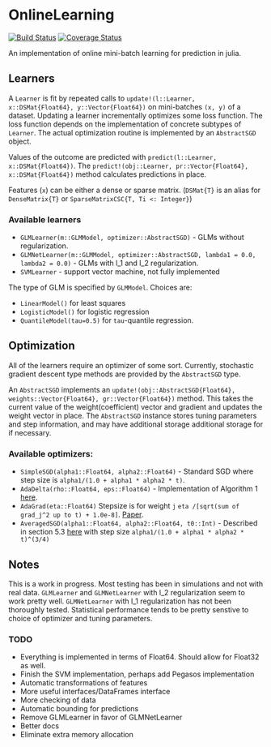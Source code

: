 # OnlineLearning

[![Build Status](https://img.shields.io/travis/lendle/OnlineLearning.jl.svg?style=flat)](https://travis-ci.org/lendle/OnlineLearning.jl)
[![Coverage Status](https://img.shields.io/coveralls/lendle/OnlineLearning.jl.svg?style=flat)](https://coveralls.io/r/lendle/OnlineLearning.jl)

An implementation of online mini-batch learning for prediction in julia.

## Learners

A `Learner` is fit by repeated calls to `update!(l::Learner, x::DSMat{Float64}, y::Vector{Float64})` on mini-batches `(x, y)` of a dataset.
Updating a learner incrementally optimizes some loss function.
The loss function depends on the implementation of concrete subtypes of `Learner`.
The actual optimization routine is implemented by an `AbstractSGD` object.

Values of the outcome are predicted with `predict(l::Learner, x::DSMat{Float64})`. The `predict!(obj::Learner, pr::Vector{Float64}, x::DSMat{Float64})` method calculates predictions in place.

Features (`x`) can be either a dense or sparse matrix. (`DSMat{T}` is an alias for `DenseMatrix{T}` or `SparseMatrixCSC{T, Ti <: Integer}`)

### Available learners

* `GLMLearner(m::GLMModel, optimizer::AbstractSGD)` - GLMs without regularization.
* `GLMNetLearner(m::GLMModel, optimizer::AbstractSGD, lambda1 = 0.0, lambda2 = 0.0)` - GLMs with l_1 and l_2 regularization.
* `SVMLearner` - support vector machine, not fully implemented

The type of GLM is specified by `GLMModel`. Choices are:

* `LinearModel()` for least squares
* `LogisticModel()` for logistic regression
* `QuantileModel(tau=0.5)` for `tau`-quantile regression.

## Optimization

All of the learners require an optimizer of some sort.
Currently, stochastic gradient descent type methods are provided by the `AbstractSGD` type.

An `AbstractSGD` implements an `update!(obj::AbstractSGD{Float64}, weights::Vector{Float64}, gr::Vector{Float64})` method.
This takes the current value of the weight(coefficient) vector and gradient and updates the weight vector in place.
The `AbstractSGD` instance stores tuning parameters and step information, and may have additional storage additional storage for if necessary.

### Available optimizers:

* `SimpleSGD(alpha1::Float64, alpha2::Float64)` - Standard SGD where step size is `alpha1/(1.0 + alpha1 * alpha2 * t)`.
* `AdaDelta(rho::Float64, eps::Float64)` - Implementation of Algorithm 1 [here](http://www.matthewzeiler.com/pubs/googleTR2012/googleTR2012.pdf).
* `AdaGrad(eta::Float64)` Stepsize is for weight `j` `eta /[sqrt(sum of grad_j^2 up to t) + 1.0e-8]`. [Paper](http://www.cs.berkeley.edu/~jduchi/projects/DuchiHaSi10.pdf).
* `AveragedSGD(alpha1::Float64, alpha2::Float64, t0::Int)` - Described in section 5.3 [here](http://research.microsoft.com/pubs/192769/tricks-2012.pdf) with step size `alpha1/(1.0 + alpha1 * alpha2 * t)^(3/4)`

## Notes

This is a work in progress. Most testing has been in simulations and not with real data. `GLMLearner` and `GLMNetLearner` with l_2 regularization seem to work pretty well. `GLMNetLearner` with l_1 regularization has not been thoroughly tested. Statistical performance tends to be pretty senstive to choice of optimizer and tuning parameters.



### TODO

* Everything is implemented in terms of Float64. Should allow for Float32 as well.
* Finish the SVM implementation, perhaps add Pegasos implementation
* Automatic transformations of features
* More useful interfaces/DataFrames interface
* More checking of data
* Automatic bounding for predictions
* Remove GLMLearner in favor of GLMNetLearner
* Better docs
* Eliminate extra memory allocation
